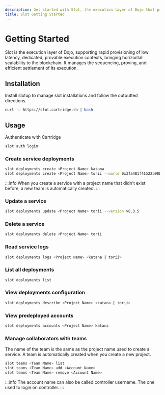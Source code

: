 ```yaml
---
description: Get started with Slot, the execution layer of Dojo that provides low latency, dedicated, provable execution contexts for blockchain applications.
title: Slot Getting Started
---
```


# Getting Started

Slot is the execution layer of Dojo, supporting rapid provisioning of low latency, dedicated, provable execution contexts, bringing horizontal scalability to the blockchain. It manages the sequencing, proving, and efficient settlement of its execution.

## Installation

Install slotup to manage slot installations and follow the outputted directions.

```sh
curl -L https://slot.cartridge.sh | bash
```

## Usage

Authenticate with Cartridge

```sh
slot auth login
```

### Create service deployments

```sh
slot deployments create <Project Name> katana
slot deployments create <Project Name> torii --world 0x3fa481f41522b90b3684ecfab7650c259a76387fab9c380b7a959e3d4ac69f
```

:::info
When you create a service with a project name that didn't exist before, a new team is automatically created.
:::

### Update a service

```sh
slot deployments update <Project Name> torii --version v0.3.5
```

### Delete a service

```sh
slot deployments delete <Project Name> torii
```

### Read service logs

```sh
slot deployments logs <Project Name> <katana | torii>
```

### List all deployments

```sh
slot deployments list
```

### View deployments configuration

```sh
slot deployments describe <Project Name> <katana | torii>
```

### View predeployed accounts

```sh
slot deployments accounts <Project Name> katana
```

### Manage collaborators with teams

The name of the team is the same as the project name used to create a service. A team is automatically created when you create a new project.

```sh
slot teams <Team Name> list
slot teams <Team Name> add <Account Name>
slot teams <Team Name> remove <Account Name>
```

:::info
The account name can also be called controller username. The one used to login on controller.
:::
